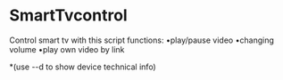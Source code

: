 # SmartTvcontrol
Control smart tv with this script
functions:
	•play/pause video
	•changing volume
	•play own video by link

*(use --d to show device technical info)
